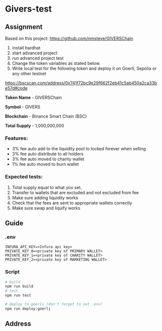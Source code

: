 # Givers-test

## Assignment
Based on this project: https://github.com/nmsteve/GIVERSChain 

1. install hardhat
2. start advanced project
3. run advanced project test
4. Change the token variables as stated below.
5. Write local test for the following token and deploy it on Goerli, Sepolia or any other testnet

https://bscscan.com/address/0x741f72bc9e29f662f2eb41c5ab450a2ca33be57d#code

**Token Name** - GIVERSChain

**Symbol** - GIVERS

**Blockchain** - Binance Smart Chain (BSC)

**Total Supply** - 1,000,000,000

### Features:

- 3% fee auto add to the liquidity pool to locked forever when selling
- 3% fee auto distribute to all holders
- 3% fee auto moved to charity wallet
- 1% fee auto moved to burn wallet

### Expected tests:

1. Total supply equal to what you set.
2. Transfer to wallets that are excluded and not excluded from fee
3. Make sure adding liquidity works
4. Check that the fees are sent to appropriate wallets correctly
5. Make sure swap and liquify works

## Guide

### .env
```
INFURA_API_KEY=<Infura api key>
PRIVATE_KEY_0=<private key of PRIMARY WALLET>
PRIVATE_KEY_1=<private key of CHARITY WALLET>
PRIVATE_KEY_2=<private key of MARKETING WALLET>
```

### Script

```bash
# build
npm run build
# test
npm run test

# deploy to goerli (don't forget to set .env)
npm run deploy:goerli
```

## Address

